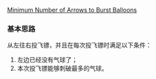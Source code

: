[Minimum Number of Arrows to Burst Balloons](https://leetcode.com/problems/minimum-number-of-arrows-to-burst-balloons/description/)

### 基本思路
从左往右投飞镖，并且在每次投飞镖时满足以下条件：
1. 左边已经没有气球了；
2. 本次投飞镖能够刺破最多的气球。
